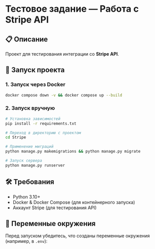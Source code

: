 # Тестовое задание — Работа с Stripe API

## 📋 Описание
Проект для тестирования интеграции со **Stripe API**.

## 🚀 Запуск проекта

### 1. Запуск через Docker
```bash
docker compose down -v && docker compose up --build
```

### 2. Запуск вручную
```bash
# Установка зависимостей
pip install -r requirements.txt

# Переход в директорию с проектом
cd Stripe

# Применение миграций
python manage.py makemigrations && python manage.py migrate

# Запуск сервера
python manage.py runserver
```

## 🛠 Требования
- Python 3.10+
- Docker & Docker Compose (для контейнерного запуска)
- Аккаунт Stripe (для тестирования API)

## 📄 Переменные окружения
Перед запуском убедитесь, что созданы переменные окружения (например, в `.env`):

